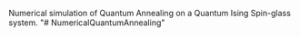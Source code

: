 Numerical simulation of Quantum Annealing on a Quantum Ising Spin-glass system.
"# NumericalQuantumAnnealing" 
